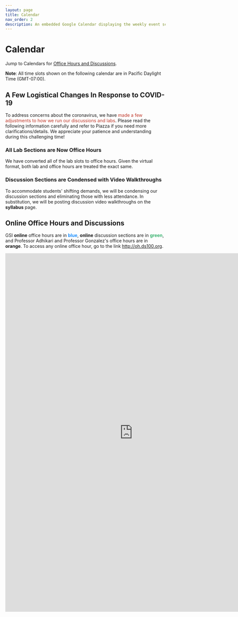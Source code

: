 ```yaml
---
layout: page
title: Calendar
nav_order: 2
description: An embedded Google Calendar displaying the weekly event schedule.
---
```


# Calendar

Jump to Calendars for [Office Hours and Discussions](#oh).

**Note**: All time slots shown on the following calendar are in Pacific Daylight Time (GMT-07:00).

<style>
.fc table {
  margin-bottom: 0;
}
</style>

## A Few Logistical Changes In Response to COVID-19

To address concerns about the coronavirus, we have <span style="color:#C0392B">made a few adjustments to how we run our discussions and labs</span>. Please read the following information carefully and refer to Piazza if you need more clarifications/details. We appreciate your patience and understanding during this challenging time!

### All Lab Sections are Now Office Hours

We have converted all of the lab slots to office hours. Given the virtual format, both lab and office hours are treated the exact same.

### Discussion Sections are Condensed with Video Walkthroughs

To accommodate students' shifting demands, we will be condensing our discussion sections and eliminating those with less attendance. In substitution, we will be posting discussion video walkthroughs on the **syllabus** page.

<a name = 'oh'></a>

## Online Office Hours and Discussions

<a name = 'loc'></a>

GSI **online** office hours are in <span style="color:DodgerBlue">**blue**</span>, **online** discussion sections are in <span style="color:MediumSeaGreen">**green**</span>, and Professor Adhikari and Professor Gonzalez's office hours are in <span stype="color:orange">**orange**</span>. To access any online office hour, go to the link <http://oh.ds100.org>.

<iframe src="https://calendar.google.com/calendar/embed?height=1125&amp;wkst=1&amp;bgcolor=%23ffffff&amp;ctz=America%2FLos_Angeles&amp;src=YmVya2VsZXkuZWR1XzFxOG1tNGxzaTRhdHZyYWlrdDZya2dsYzhnQGdyb3VwLmNhbGVuZGFyLmdvb2dsZS5jb20&amp;src=YmVya2VsZXkuZWR1Xzk1MnBocWl1bzBmZDRxdDcxNXBpODE5MWZjQGdyb3VwLmNhbGVuZGFyLmdvb2dsZS5jb20&amp;src=YmVya2VsZXkuZWR1X2t1MXZpYWFqZ2gxMTM3ZGY4bWU4ZDl0MnE0QGdyb3VwLmNhbGVuZGFyLmdvb2dsZS5jb20&amp;color=%2333B679&amp;color=%237986CB&amp;color=%23F09300&amp;title=%20&amp;mode=WEEK" style="border-width:0" width="800" height="1125" frameborder="0" scrolling="no"></iframe>
<br>